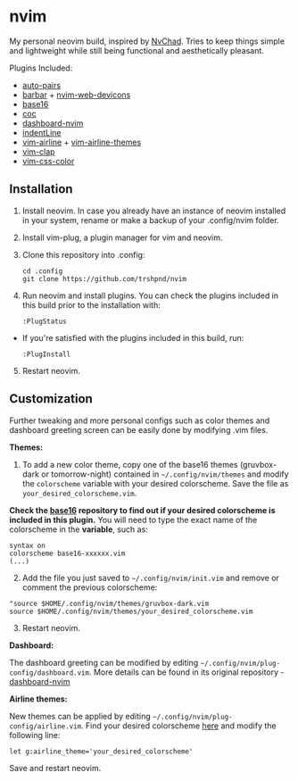 # nvim
My personal neovim build, inspired by [NvChad](https://github.com/NvChad/NvChad). Tries to keep things simple and lightweight while still being functional and aesthetically pleasant.

Plugins Included:
- [auto-pairs](https://github.com/jiangmiao/auto-pairs)
- [barbar](https://github.com/romgrk/barbar.nvim) + [nvim-web-devicons](https://kyazdani42/nvim-web-devicons)
- [base16](https://github.com/chriskempson/base16-vim)
- [coc](https://github.com/neoclide/coc.nvim)
- [dashboard-nvim](https://github.com/glepnir/dashboard)
- [indentLine](https://github.com/Yggdroot/indentLine)
- [vim-airline](https://github.com/vim-airline/vim-airline) + [vim-airline-themes](https://github.com/vim-airline/vim-airline-themes)
- [vim-clap](https://github.com/liuchengxu/vim-clap)
- [vim-css-color](https://github.com/ap/vim-css-color)

## Installation

1. Install neovim. In case you already have an instance of neovim installed in your system, rename or make a backup of your .config/nvim folder.
2. Install vim-plug, a plugin manager for vim and neovim.
3. Clone this repository into .config:

    ```
    cd .config
    git clone https://github.com/trshpnd/nvim
    ```
4. Run neovim and install plugins. You can check the plugins included in this build prior to the installation with:

    ```
    :PlugStatus
    ```
  - If you're satisfied with the plugins included in this build, run:
  
    ```
    :PlugInstall
    ```
5. Restart neovim.

## Customization
Further tweaking and more personal configs such as color themes and dashboard greeting screen can be easily done by modifying .vim files.

**Themes:**
  1. To add a new color theme, copy one of the base16 themes (gruvbox-dark or tomorrow-night) contained in ```~/.config/nvim/themes``` and modify the ```colorscheme``` variable with your desired colorscheme. 
  Save the file as ```your_desired_colorscheme.vim```.
  
  **Check the [base16](https://github.com/chriskempson/base16-vim/tree/master/colors) repository to find out if your desired colorscheme is included in this plugin.** You will need to type the exact name of the colorscheme in the **variable**, such as:
  
  ```vim
  syntax on
  colorscheme base16-xxxxxx.vim
  (...)
  ```
 
  2. Add the file you just saved to ```~/.config/nvim/init.vim``` and remove or comment the previous colorscheme:
  
  ```vim
  "source $HOME/.config/nvim/themes/gruvbox-dark.vim
  source $HOME/.config/nvim/themes/your_desired_colorscheme.vim
  ```
  
  3. Restart neovim.
  
**Dashboard:**

The dashboard greeting can be modified by editing ```~/.config/nvim/plug-config/dashboard.vim```. More details can be found in its original repository - [dashboard-nvim](https://github.com/glepnir/dashboard-nvim)

**Airline themes:**

New themes can be applied by editing ```~/.config/nvim/plug-config/airline.vim```. Find your desired colorscheme [here](https://github.com/vim-airline/vim-airline-themes/tree/master/autoload/airline/themes) and modify the following line:

```vim
let g:airline_theme='your_desired_colorscheme'
```

Save and restart neovim.
